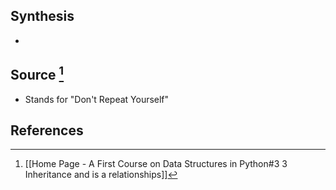 ## Synthesis
- 
## Source [^1]
- Stands for "Don't Repeat Yourself"
## References

[^1]: [[Home Page - A First Course on Data Structures in Python#3 3 Inheritance and is a relationships]]